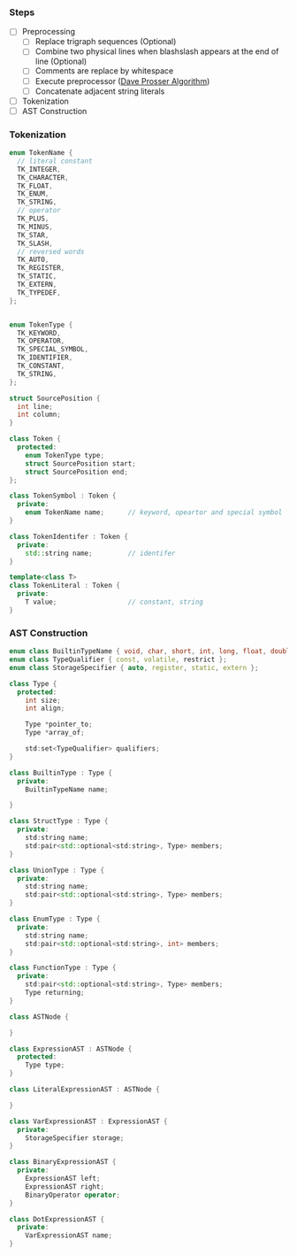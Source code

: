 ### Steps

- [ ] Preprocessing
  - [ ] Replace trigraph sequences (Optional)
  - [ ] Combine two physical lines when blashslash appears at the end of line (Optional)
  - [ ] Comments are replace by whitespace
  - [ ] Execute preprocessor ([Dave Prosser Algorithm](https://www.spinellis.gr/blog/20060626/))
  - [ ] Concatenate adjacent string literals
- [ ] Tokenization
- [ ] AST Construction

### Tokenization

```cpp
enum TokenName {
  // literal constant
  TK_INTEGER,
  TK_CHARACTER,
  TK_FLOAT,
  TK_ENUM,
  TK_STRING,
  // operator
  TK_PLUS,
  TK_MINUS,
  TK_STAR,
  TK_SLASH,
  // reversed words
  TK_AUTO,
  TK_REGISTER,
  TK_STATIC,
  TK_EXTERN,
  TK_TYPEDEF,
};


enum TokenType {
  TK_KEYWORD,
  TK_OPERATOR,
  TK_SPECIAL_SYMBOL,
  TK_IDENTIFIER,
  TK_CONSTANT,
  TK_STRING,
};

struct SourcePosition {
  int line;
  int column;
}

class Token {
  protected:
    enum TokenType type;
    struct SourcePosition start;
    struct SourcePosition end;
};

class TokenSymbol : Token {
  private:
    enum TokenName name;      // keyword, opeartor and special symbol
}

class TokenIdentifer : Token {
  private:
    std::string name;         // identifer
}

template<class T>
class TokenLiteral : Token {
  private:
    T value;                  // constant, string
}
```

### AST Construction

```cpp
enum class BuiltinTypeName { void, char, short, int, long, float, double, signed, unsigned };
enum class TypeQualifier { const, volatile, restrict };
enum class StorageSpecifier { auto, register, static, extern };

class Type {
  protected:
    int size;
    int align;

    Type *pointer_to;
    Type *array_of;

    std:set<TypeQualifier> qualifiers;
}

class BuiltinType : Type {
  private:
    BuiltinTypeName name;

}

class StructType : Type {
  private:
    std:string name;
    std:pair<std::optional<std:string>, Type> members;
}

class UnionType : Type {
  private:
    std:string name;
    std:pair<std::optional<std:string>, Type> members;
}

class EnumType : Type {
  private:
    std:string name;
    std:pair<std::optional<std:string>, int> members;
}

class FunctionType : Type {
  private:
    std:pair<std::optional<std:string>, Type> members;
    Type returning;
}

class ASTNode {

}

class ExpressionAST : ASTNode {
  protected:
    Type type;
}

class LiteralExpressionAST : ASTNode {

}

class VarExpressionAST : ExpressionAST {
  private:
    StorageSpecifier storage;
}

class BinaryExpressionAST {
  private:
    ExpressionAST left;
    ExpressionAST right;
    BinaryOperator operator;
}

class DotExpressionAST {
  private:
    VarExpressionAST name;
}
```
